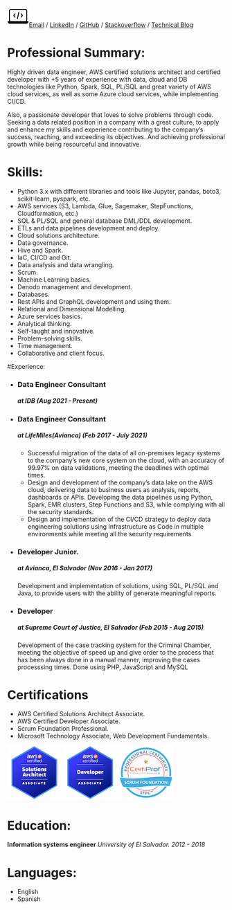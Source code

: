 ![laptop icon](resume_objects/icons8-laptop-coding-50.png)[Email](mailto:douglasr.figueroa@gmail.com?subject=Job%20offer) / [LinkedIn](https://www.linkedin.com/in/douglasfigueroa/) / [GitHub](https://github.com/DougFigueroa) / [Stackoverflow](https://stackoverflow.com/users/6840517/douglas-figueroa) / [Technical Blog](https://dougf.hashnode.dev/)

# Professional Summary:
Highly driven data engineer, AWS certified solutions architect and certified developer with +5 years of experience with data, cloud and DB technologies like Python, Spark, SQL, PL/SQL and great variety of AWS cloud services, as well as some Azure cloud services, while implementing CI/CD.

Also, a passionate developer that loves to solve problems through code. Seeking a data related position in a company with a great culture, to apply and enhance my skills and experience contributing to the company’s success, reaching, and exceeding its objectives. And achieving professional growth while being resourceful and innovative.

# Skills:
- Python 3.x with different libraries and tools like Jupyter, pandas, boto3, scikit-learn, pyspark,  etc.
- AWS services (S3, Lambda, Glue, Sagemaker, StepFunctions, Cloudformation, etc.)
- SQL & PL/SQL and general database DML/DDL development.
- ETLs and data pipelines development and deploy.
- Cloud solutions architecture.
- Data governance.
- Hive and Spark.
- IaC, CI/CD and Git.
- Data analysis and data wrangling.
- Scrum.
- Machine Learning basics.
- Denodo management and development.
- Databases.
- Rest APIs and GraphQL development and using them.
- Relational and Dimensional Modelling.
- Azure services basics.
- Analytical thinking.
- Self-taught and innovative. 
- Problem-solving skills.
- Time management.
- Collaborative and client focus.

#Experience:
- ### Data Engineer Consultant
    ##### at IDB *(Aug 2021 - Present)*

- ### Data Engineer Consultant
    ##### at LifeMiles(Avianca) *(Feb 2017 - July 2021)*
    -   Successful migration of the data of all on-premises legacy systems to the company’s new core system on the cloud, 	with an accuracy of 99.97% on data validations, meeting the deadlines with optimal times. 
    -   Design and development of the company’s data lake on the AWS cloud, delivering data to business users as analysis, reports, dashboards or APIs. Developing the data pipelines using Python, Spark, EMR clusters, Step Functions and S3, while complying with all the security standards.
    -   Design and implementation of the CI/CD strategy to deploy data engineering solutions using Infrastructure as Code in multiple environments while meeting all the security requirements


- ### Developer Junior.
    ##### at Avianca, El Salvador *(Nov 2016 - Jan 2017)*
    Development and implementation of solutions, using SQL, PL/SQL and Java, to provide users with the ability of generate meaningful reports.
- ### Developer
    ##### at Supreme Court of Justice, El Salvador *(Feb 2015 - Aug 2015)*
    Development of the case tracking system for the Criminal Chamber, meeting the objective of speed up and give order to the process that has been always done in a manual manner, improving the cases processsing times. Done using PHP, JavaScript and MySQL

# Certifications
- AWS Certified Solutions Architect Associate.
- AWS Certified Developer Associate.   
- Scrum Foundation Professional.
- Microsoft Technology Associate, Web Development Fundamentals.

![aws saa certified badge](resume_objects/aws-certified-solutions-architect-associate.png) ![aws da certified badge](resume_objects/aws-certified-developer-associate.png) ![scrum professional](resume_objects/scrum-foundation-professional-certificate-sfpc.1.png)

# Education:
**Information systems engineer**
*University of El Salvador. 2012 - 2018*

# Languages:
- English
- Spanish
